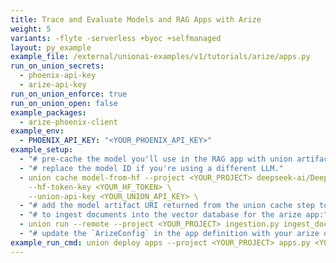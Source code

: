 ```yaml
---
title: Trace and Evaluate Models and RAG Apps with Arize
weight: 5
variants: -flyte -serverless +byoc +selfmanaged
layout: py_example
example_file: /external/unionai-examples/v1/tutorials/arize/apps.py
run_on_union_secrets:
  - phoenix-api-key
  - arize-api-key
run_on_union_enforce: true
run_on_union_open: false
example_packages:
  - arize-phoenix-client
example_env:
  - PHOENIX_API_KEY: "<YOUR_PHOENIX_API_KEY>"
example_setup:
  - "# pre-cache the model you'll use in the RAG app with union artifacts."
  - "# replace the model ID if you're using a different LLM."
  - union cache model-from-hf --project <YOUR_PROJECT> deepseek-ai/DeepSeek-R1-Distill-Qwen-1.5B \
    --hf-token-key <YOUR_HF_TOKEN> \
    --union-api-key <YOUR_UNION_API_KEY> \
  - "# add the model artifact URI returned from the union cache step to the `vllm-deepseek` app definition."
  - "# to ingest documents into the vector database for the arize app:"
  - union run --remote --project <YOUR_PROJECT> ingestion.py ingest_docs_workflow --file_path <YOUR_FILE>
  - "# update the `ArizeConfig` in the app definition with your arize organization, space, and model IDs, then deploy the arize app."
example_run_cmd: union deploy apps --project <YOUR_PROJECT> apps.py <YOUR_APP> <ARGS>
---
```

